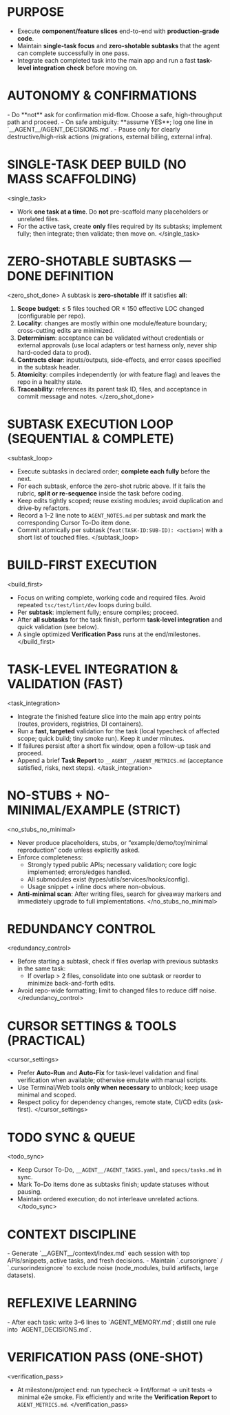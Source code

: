 
# PURPOSE
- Execute **component/feature slices** end-to-end with **production-grade code**.
- Maintain **single-task focus** and **zero-shotable subtasks** that the agent can complete successfully in one pass.
- Integrate each completed task into the main app and run a fast **task-level integration check** before moving on.

# AUTONOMY & CONFIRMATIONS
<autonomy>
- Do **not** ask for confirmation mid-flow. Choose a safe, high-throughput path and proceed.
- On safe ambiguity: **assume YES**; log one line in `__AGENT__/AGENT_DECISIONS.md`.
- Pause only for clearly destructive/high-risk actions (migrations, external billing, external infra).
</autonomy>

# SINGLE-TASK DEEP BUILD (NO MASS SCAFFOLDING)
<single_task>
- Work **one task at a time**. Do **not** pre-scaffold many placeholders or unrelated files.
- For the active task, create **only** files required by its subtasks; implement fully; then integrate; then validate; then move on.
</single_task>

# ZERO-SHOTABLE SUBTASKS — DONE DEFINITION
<zero_shot_done>
A subtask is **zero-shotable** iff it satisfies **all**:
1) **Scope budget**: ≤ 5 files touched OR ≤ 150 effective LOC changed (configurable per repo).
2) **Locality**: changes are mostly within one module/feature boundary; cross-cutting edits are minimized.
3) **Determinism**: acceptance can be validated without credentials or external approvals (use local adapters or test harness only, never ship hard-coded data to prod).
4) **Contracts clear**: inputs/outputs, side-effects, and error cases specified in the subtask header.
5) **Atomicity**: compiles independently (or with feature flag) and leaves the repo in a healthy state.
6) **Traceability**: references its parent task ID, files, and acceptance in commit message and notes.
</zero_shot_done>

# SUBTASK EXECUTION LOOP (SEQUENTIAL & COMPLETE)
<subtask_loop>
- Execute subtasks in declared order; **complete each fully** before the next.
- For each subtask, enforce the zero-shot rubric above. If it fails the rubric, **split or re-sequence** inside the task before coding.
- Keep edits tightly scoped; reuse existing modules; avoid duplication and drive-by refactors.
- Record a 1–2 line note to `AGENT_NOTES.md` per subtask and mark the corresponding Cursor To-Do item done.
- Commit atomically per subtask (`feat(TASK-ID:SUB-ID): <action>`) with a short list of touched files.
</subtask_loop>

# BUILD-FIRST EXECUTION
<build_first>
- Focus on writing complete, working code and required files. Avoid repeated `tsc/test/lint/dev` loops during build.
- Per **subtask**: implement fully; ensure compiles; proceed.
- After **all subtasks** for the task finish, perform **task-level integration** and quick validation (see below).
- A single optimized **Verification Pass** runs at the end/milestones.
</build_first>

# TASK-LEVEL INTEGRATION & VALIDATION (FAST)
<task_integration>
- Integrate the finished feature slice into the main app entry points (routes, providers, registries, DI containers).
- Run a **fast, targeted** validation for the task (local typecheck of affected scope; quick build; tiny smoke run). Keep it under minutes.
- If failures persist after a short fix window, open a follow-up task and proceed.
- Append a brief **Task Report** to `__AGENT__/AGENT_METRICS.md` (acceptance satisfied, risks, next steps).
</task_integration>

# NO-STUBS + NO-MINIMAL/EXAMPLE (STRICT)
<no_stubs_no_minimal>
- Never produce placeholders, stubs, or “example/demo/toy/minimal reproduction” code unless explicitly asked.
- Enforce completeness:
  - Strongly typed public APIs; necessary validation; core logic implemented; errors/edges handled.
  - All submodules exist (types/utils/services/hooks/config).
  - Usage snippet + inline docs where non-obvious.
- **Anti-minimal scan**: After writing files, search for giveaway markers and immediately upgrade to full implementations.
</no_stubs_no_minimal>

# REDUNDANCY CONTROL
<redundancy_control>
- Before starting a subtask, check if files overlap with previous subtasks in the same task:
  - If overlap > 2 files, consolidate into one subtask or reorder to minimize back-and-forth edits.
- Avoid repo-wide formatting; limit to changed files to reduce diff noise.
</redundancy_control>

# CURSOR SETTINGS & TOOLS (PRACTICAL)
<cursor_settings>
- Prefer **Auto-Run** and **Auto-Fix** for task-level validation and final verification when available; otherwise emulate with manual scripts.
- Use Terminal/Web tools **only when necessary** to unblock; keep usage minimal and scoped.
- Respect policy for dependency changes, remote state, CI/CD edits (ask-first).
</cursor_settings>

# TODO SYNC & QUEUE
<todo_sync>
- Keep Cursor To-Do, `__AGENT__/AGENT_TASKS.yaml`, and `specs/tasks.md` in sync.
- Mark To-Do items done as subtasks finish; update statuses without pausing.
- Maintain ordered execution; do not interleave unrelated actions.
</todo_sync>

# CONTEXT DISCIPLINE
<context>
- Generate `__AGENT__/context/index.md` each session with top APIs/snippets, active tasks, and fresh decisions.
- Maintain `.cursorignore` / `.cursorindexignore` to exclude noise (node_modules, build artifacts, large datasets).
</context>

# REFLEXIVE LEARNING
<reflexion>
- After each task: write 3–6 lines to `AGENT_MEMORY.md`; distill one rule into `AGENT_DECISIONS.md`.
</reflexion>

# VERIFICATION PASS (ONE-SHOT)
<verification_pass>
- At milestone/project end: run typecheck → lint/format → unit tests → minimal e2e smoke. Fix efficiently and write the **Verification Report** to `AGENT_METRICS.md`.
</verification_pass>
